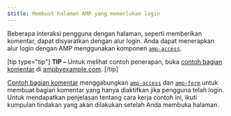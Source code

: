 ```yaml
---
$title: Membuat halaman AMP yang memerlukan login
---
```


Beberapa interaksi pengguna dengan halaman, seperti memberikan komentar, dapat disyaratkan dengan alur login. Anda dapat menerapkan alur login dengan AMP menggunakan komponen [`amp-access`](../../../../documentation/components/reference/amp-access.md).

[tip type="tip"]
**TIP –** Untuk melihat contoh penerapan, buka [contoh bagian komentar](../../../../documentation/examples/documentation/Comment_Section.html) di [ampbyexample.com](../../../../documentation/examples/index.html).
[/tip]

[Contoh bagian komentar](../../../../documentation/examples/documentation/Comment_Section.html) menggabungkan [`amp-access`](../../../../documentation/components/reference/amp-access.md) dan [`amp-form`](../../../../documentation/components/reference/amp-form.md) untuk membuat bagian komentar yang hanya diaktifkan jika pengguna telah login. Untuk mendapatkan penjelasan tentang cara kerja contoh ini, ikuti kumpulan tindakan yang akan dilakukan setelah Anda membuka halaman.

